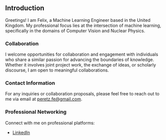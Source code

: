 ## Introduction

Greetings! I am Felix, a Machine Learning Engineer based in the United Kingdom. My professional focus lies at the intersection of machine learning, specifically in the domains of Computer Vision and Nuclear Physics.

### Collaboration

I welcome opportunities for collaboration and engagement with individuals who share a similar passion for advancing the boundaries of knowledge. Whether it involves joint project work, the exchange of ideas, or scholarly discourse, I am open to meaningful collaborations.

### Contact Information

For any inquiries or collaboration proposals, please feel free to reach out to me via email at [peretz.fe@gmail.com](mailto:peretz.fe@gmail.com).

### Professional Networking

Connect with me on professional platforms:

- [LinkedIn](https://www.linkedin.com/in/felix-e-h-p-a8b218ab/)

<!---
felix-e-h-p/felix-e-h-p is a ✨ special ✨ repository because its `README.md` (this file) appears on your GitHub profile.
You can click the Preview link to take a look at your changes.
--->
